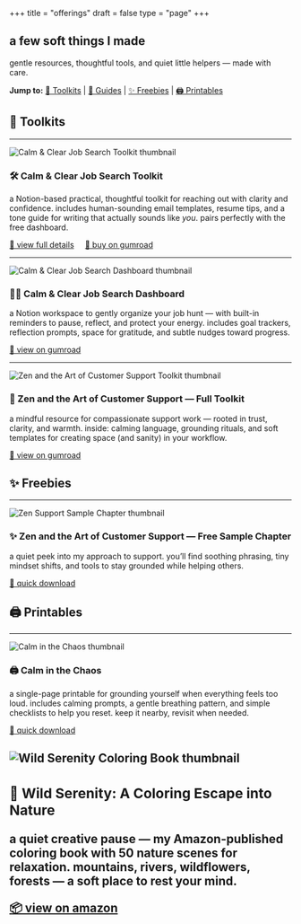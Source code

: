 +++
title = "offerings"
draft = false
type = "page"
+++

## a few soft things I made

gentle resources, thoughtful tools, and quiet little helpers — made with care.

<div class="offerings-toc">
  <strong>Jump to:</strong>
  <a href="#job-tools">🔧 Toolkits</a> |
  <a href="#guides">🧠 Guides</a> |
  <a href="#freebies">✨ Freebies</a> |
  <a href="#printables">🖨️ Printables</a>
</div>

<h2 id="job-tools">🔧 Toolkits</h2>

<hr>

<div class="offering">
  <img src="/images/job-toolkit/job-toolkit-thumb.png" alt="Calm & Clear Job Search Toolkit thumbnail" class="thumbnail" />

  <div class="offering-text">
    <h3>🛠️ Calm & Clear Job Search Toolkit</h3>
    <p>a Notion-based practical, thoughtful toolkit for reaching out with clarity and confidence. includes human-sounding email templates, resume tips, and a tone guide for writing that actually sounds like <em>you</em>. pairs perfectly with the free dashboard.</p>
    <p>
      <a href="https://steadyspace.net/job-toolkit">🌿 view full details</a> &nbsp; &nbsp;
      <a href="https://steadyspace.gumroad.com/l/calmjobtoolkit">🛒 buy on gumroad</a>
    </p>
  </div>
</div>

---

<div class="offering">
  <img src="/images/job-dashboard/job-search-dashboard-thumb.png" alt="Calm & Clear Job Search Dashboard thumbnail" class="thumbnail" />

  <div class="offering-text">
    <h3>🧘‍♀️ Calm & Clear Job Search Dashboard</h3>
    <p>a Notion workspace to gently organize your job hunt — with built-in reminders to pause, reflect, and protect your energy. includes goal trackers, reflection prompts, space for gratitude, and subtle nudges toward progress.</p>
    <p>
      <a href="https://steadyspace.gumroad.com/l/calmjobdashboard">🌿 view on gumroad</a>
    </p>
  </div>
</div>

<hr>

<div class="offering">
  <img src="/images/zen-support/zen-support-full-thumb.png" alt="Zen and the Art of Customer Support Toolkit thumbnail" class="thumbnail" />

  <div class="offering-text">
    <h3>🧰 Zen and the Art of Customer Support — Full Toolkit</h3>
    <p>a mindful resource for compassionate support work — rooted in trust, clarity, and warmth. inside: calming language, grounding rituals, and soft templates for creating space (and sanity) in your workflow.</p>
    <p>
      <a href="https://steadyspace.gumroad.com/l/zensupport">🌿 view on gumroad</a>
    </p>
  </div>
</div>

<h2 id="freebies">✨ Freebies</h2>

<hr>

<div class="offering">
  <img src="/images/zen-support-sample/zen-sample-thumb.png" alt="Zen Support Sample Chapter thumbnail" class="thumbnail" />

  <div class="offering-text">
    <h3>✨ Zen and the Art of Customer Support — Free Sample Chapter</h3>
    <p>a quiet peek into my approach to support. you’ll find soothing phrasing, tiny mindset shifts, and tools to stay grounded while helping others.</p>
    <p>
      <a href="https://steadyspace.gumroad.com/l/zen-sample">🌿 quick download</a>
    </p>
  </div>
</div>

<h2 id="printables">🖨 Printables</h2>

<hr>

<div class="offering">
  <img src="/images/calm-chaos/calm-chaos-thumb.png" alt="Calm in the Chaos thumbnail" class="thumbnail" />

  <div class="offering-text">
    <h3>🖨️ Calm in the Chaos</h3>
    <p>a single-page printable for grounding yourself when everything feels too loud. includes calming prompts, a gentle breathing pattern, and simple checklists to help you reset. keep it nearby, revisit when needed.</p>
    <p>
      <a href="https://steadyspace.gumroad.com/l/calminthechaos">🌿 quick download</a>
    </p>
  </div>
</div>

<h2>

<div class="offering">
  <img src="/images/wild-serenity/wild-serenity-thumb.png" alt="Wild Serenity Coloring Book thumbnail" class="thumbnail" />

  <div class="offering-text">
    <h3>🎨 Wild Serenity: A Coloring Escape into Nature</h3>
    <p>a quiet creative pause — my Amazon-published coloring book with 50 nature scenes for relaxation. mountains, rivers, wildflowers, forests — a soft place to rest your mind.</p>
    <p>
      <a href="https://a.co/d/gyfYdS7">📦 view on amazon</a>
    </p>
  </div>
</div>

